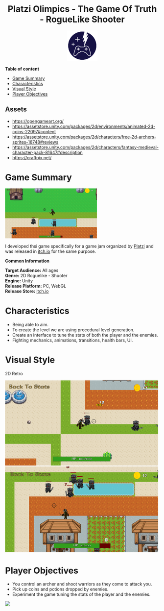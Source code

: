 <div align="center">
  <h1>Platzi Olimpics - The Game Of Truth - RogueLike Shooter</h1>
</div>

<div align="center"> 
  <img src="images/logo1.png" width="100">
</div>

**Table of content**
- [Game Summary](#game-summary)
- [Characteristics](#characteristics)
- [Visual Style](#visual-style)
- [Player Objectives](#player-objectives)

## Assets

- https://opengameart.org/
- https://assetstore.unity.com/packages/2d/environments/animated-2d-coins-22097#content
- https://assetstore.unity.com/packages/2d/characters/free-2d-archers-sprites-18748#reviews
- https://assetstore.unity.com/packages/2d/characters/fantasy-medieval-character-pack-81647#description
- https://craftpix.net/

# Game Summary

<img src="images/screenshot.png" width="300">

I developed thsi game specifically for a game jam organized by [Platzi](https://www.platzi.com) and was released in [itch.io](https://sebasortiz.itch.io/platziolimpics-roguelike-shooter) for the same purpose.

**Common Information**

**Target Audience:** All ages <br>
**Genre:** 2D Roguelike - Shooter <br>
**Engine:** Unity <br>
**Release Platform:** PC, WebGL <br>
**Release Store:** [itch.io](https://sebasortiz.itch.io/platziolimpics-roguelike-shooter)  <br>

# Characteristics

- Being able to aim.
- To create the level we are using procedural level generation.
- Create an interface to tune the stats of both the player and the enemies. 
- Fighting mechanics, animations, transitions, health bars, UI.

# Visual Style
2D Retro

<img src="images/screenshot1.png" width="500">

<img src="images/screenshot2.png" width="500">

# Player Objectives
- You control an archer and shoot warriors as they come to attack you.
- Pick up coins and potions dropped by enemies.
- Experiment the game tuning the stats of the player and the enemies.

<img src="images/example.gif" width="500">